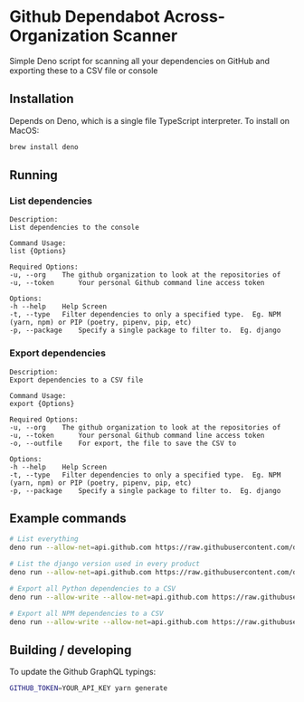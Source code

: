 
# Github Dependabot Across-Organization Scanner

Simple Deno script for scanning all your dependencies on GitHub and exporting these to a CSV file or console 

## Installation

Depends on Deno, which is a single file TypeScript interpreter.  To install on MacOS:

```bash
brew install deno
```

## Running

### List dependencies
```
Description:
List dependencies to the console

Command Usage:
list {Options}

Required Options:
-u, --org 	 The github organization to look at the repositories of
-u, --token 	 Your personal Github command line access token

Options:
-h --help 	 Help Screen
-t, --type 	 Filter dependencies to only a specified type.  Eg. NPM (yarn, npm) or PIP (poetry, pipenv, pip, etc)
-p, --package 	 Specify a single package to filter to.  Eg. django
```

### Export dependencies
```
Description:
Export dependencies to a CSV file

Command Usage:
export {Options}

Required Options:
-u, --org 	 The github organization to look at the repositories of
-u, --token 	 Your personal Github command line access token
-o, --outfile 	 For export, the file to save the CSV to

Options:
-h --help 	 Help Screen
-t, --type 	 Filter dependencies to only a specified type.  Eg. NPM (yarn, npm) or PIP (poetry, pipenv, pip, etc)
-p, --package 	 Specify a single package to filter to.  Eg. django
```

## Example commands

```bash
# List everything
deno run --allow-net=api.github.com https://raw.githubusercontent.com/datalivesoftware/github-dep-scanner/v2.0.2/main.ts --org=datalivesoftware list --token=MY_PERSONAL_GITHUB_ACCESS_TOKEN

# List the django version used in every product
deno run --allow-net=api.github.com https://raw.githubusercontent.com/datalivesoftware/github-dep-scanner/v2.0.2/main.ts --org=datalivesoftware list --type=PIP --package=django --filename=poetry.lock --token=MY_PERSONAL_GITHUB_ACCESS_TOKEN

# Export all Python dependencies to a CSV
deno run --allow-write --allow-net=api.github.com https://raw.githubusercontent.com/datalivesoftware/github-dep-scanner/v2.0.2/main.ts --org=datalivesoftware export --type=PIP --outfile=pipdeps.csv --token=MY_PERSONAL_GITHUB_ACCESS_TOKEN

# Export all NPM dependencies to a CSV
deno run --allow-write --allow-net=api.github.com https://raw.githubusercontent.com/datalivesoftware/github-dep-scanner/v2.0.2/main.ts --org=datalivesoftware export --type=NPM --outfile=npmdeps.csv --token=MY_PERSONAL_GITHUB_ACCESS_TOKEN
```


## Building / developing

To update the Github GraphQL typings:

```sh
GITHUB_TOKEN=YOUR_API_KEY yarn generate
```
